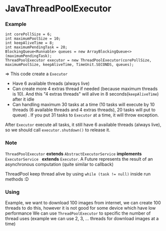 # JavaThreadPoolExecutor

### Example

    int corePollSize = 6;
    int maximumPoolSize = 10;
    int keepAliveTime = 8;
    int maximumPendingTask = 20;
    BlockingQueue<Runnable> queues = new ArrayBlockingQueue<>(maximumPendingTask);
    ThreadPoolExecutor executor = new ThreadPoolExecutor(corePollSize, maximumPoolSize, keepAliveTime, TimeUnit.SECONDS, queues);

=> This code create a `Executor`
- Have 6 available threads (always live)
- Can create more 4 extras thread if needed (because maximum threads is 10). And this "4 extras threads" will alive in 8 seconds(`keepAliveTime`) after it idle
- Can handling maximum 30 tasks at a time (10 tasks will execute by 10 threads (6 available threads and 4 extras threads), 20 tasks will put to queue) . If you put 31 tasks to `Executor`  at a time, it will throw exception.

After `Executor` execute all tasks, it still have 6 available threads (always live), so we should call `executor.shutdown()` to release it.

### Note

`ThreadPoolExecutor` **extends** `AbstractExecutorService`  **implements** `ExecutorService ` **extends** `Executor`.
A Future represents the result of an asynchronous computation (quite similar to callback)

ThreadPool keep thread alive by using `while (task != null)` inside run methods :D

### Using
Example, we want to download 100 images from internet, we can create 100 threads to do this, however it is not good for some device which have low performance
We can use `ThreadPoolExecutor` to specific the number of thread uses (example we can use 2, 3, ... threads for download images at a time)